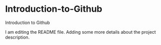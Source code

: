 # Introduction-to-Github
Introduction to Github

I am editing the README file. Adding some more details about the project description.
